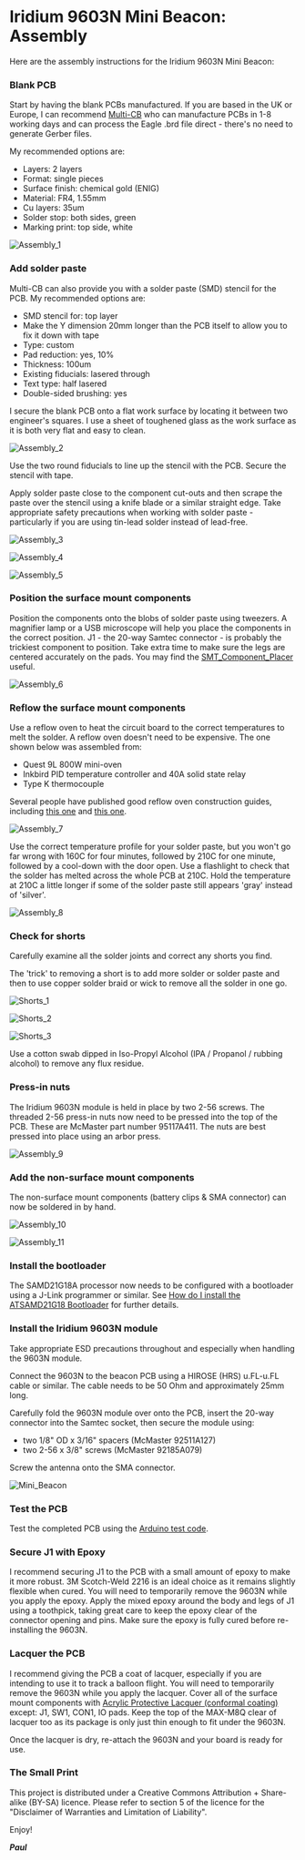 # Iridium 9603N Mini Beacon: Assembly

Here are the assembly instructions for the Iridium 9603N Mini Beacon:

### Blank PCB

Start by having the blank PCBs manufactured. If you are based in the UK or Europe, I can recommend
[Multi-CB](https://www.multi-circuit-boards.eu/en/index.html) who can manufacture PCBs in 1-8 working days and
can process the Eagle .brd file direct - there's no need to generate Gerber files.

My recommended options are:
- Layers: 2 layers
- Format: single pieces
- Surface finish: chemical gold (ENIG)
- Material: FR4, 1.55mm
- Cu layers: 35um
- Solder stop: both sides, green
- Marking print: top side, white

![Assembly_1](https://github.com/PaulZC/Iridium_9603N_Mini_Beacon/blob/master/img/Assembly_1.JPG)

### Add solder paste

Multi-CB can also provide you with a solder paste (SMD) stencil for the PCB. My recommended options are:
- SMD stencil for: top layer
- Make the Y dimension 20mm longer than the PCB itself to allow you to fix it down with tape
- Type: custom
- Pad reduction: yes, 10%
- Thickness: 100um
- Existing fiducials: lasered through
- Text type: half lasered
- Double-sided brushing: yes

I secure the blank PCB onto a flat work surface by locating it between two engineer's squares. I use a sheet of toughened glass
as the work surface as it is both very flat and easy to clean.

![Assembly_2](https://github.com/PaulZC/Iridium_9603N_Mini_Beacon/blob/master/img/Assembly_2.JPG)

Use the two round fiducials to line up the stencil with the PCB. Secure the stencil with tape.

Apply solder paste close to the component cut-outs and then scrape the paste over the stencil using a knife blade
or a similar straight edge. Take appropriate safety precautions when working with solder paste - particularly if you are using
tin-lead solder instead of lead-free.

![Assembly_3](https://github.com/PaulZC/Iridium_9603N_Mini_Beacon/blob/master/img/Assembly_3.JPG)

![Assembly_4](https://github.com/PaulZC/Iridium_9603N_Mini_Beacon/blob/master/img/Assembly_4.JPG)

![Assembly_5](https://github.com/PaulZC/Iridium_9603N_Mini_Beacon/blob/master/img/Assembly_5.JPG)

### Position the surface mount components

Position the components onto the blobs of solder paste using tweezers. A magnifier lamp or a USB microscope will
help you place the components in the correct position. J1 - the 20-way Samtec connector - is probably the trickiest
component to position. Take extra time to make sure the legs are centered accurately on the pads.
You may find the [SMT_Component_Placer](https://github.com/PaulZC/SMT_Component_Placer) useful.

![Assembly_6](https://github.com/PaulZC/Iridium_9603N_Mini_Beacon/blob/master/img/Assembly_6.JPG)

### Reflow the surface mount components

Use a reflow oven to heat the circuit board to the correct temperatures to melt the solder. A reflow oven doesn't need to be
expensive. The one shown below was assembled from:

- Quest 9L 800W mini-oven
- Inkbird PID temperature controller and 40A solid state relay
- Type K thermocouple

Several people have published good reflow oven construction guides, including [this one](http://tt7hab.blogspot.com/2018/06/the-reflow-oven.html)
and [this one](http://www.die4laser.com/toaster/index.html).

![Assembly_7](https://github.com/PaulZC/Iridium_9603N_Mini_Beacon/blob/master/img/Assembly_7.JPG)

Use the correct temperature profile for your solder paste, but you won't go far wrong with 160C for four minutes, followed by
210C for one minute, followed by a cool-down with the door open. Use a flashlight to check that the solder has melted across
the whole PCB at 210C. Hold the temperature at 210C a little longer if some of the solder paste still appears 'gray' instead of 'silver'.

![Assembly_8](https://github.com/PaulZC/Iridium_9603N_Mini_Beacon/blob/master/img/Assembly_8.JPG)

### Check for shorts

Carefully examine all the solder joints and correct any shorts you find.

The 'trick' to removing a short is to add more solder or solder paste and then to use
copper solder braid or wick to remove all the solder in one go.

![Shorts_1](https://github.com/PaulZC/Iridium_9603N_Mini_Beacon/blob/master/img/Shorts_1.JPG)

![Shorts_2](https://github.com/PaulZC/Iridium_9603N_Mini_Beacon/blob/master/img/Shorts_2.JPG)

![Shorts_3](https://github.com/PaulZC/Iridium_9603N_Mini_Beacon/blob/master/img/Shorts_3.JPG)

Use a cotton swab dipped in Iso-Propyl Alcohol (IPA / Propanol / rubbing alcohol) to remove any flux residue.

### Press-in nuts

The Iridium 9603N module is held in place by two 2-56 screws. The threaded 2-56 press-in nuts now need to be pressed into the top of the
PCB. These are McMaster part number 95117A411. The nuts are best pressed into place using an arbor press.

![Assembly_9](https://github.com/PaulZC/Iridium_9603N_Mini_Beacon/blob/master/img/Assembly_9.JPG)

### Add the non-surface mount components

The non-surface mount components (battery clips & SMA connector) can now be soldered in by hand.

![Assembly_10](https://github.com/PaulZC/Iridium_9603N_Mini_Beacon/blob/master/img/Assembly_10.JPG)

![Assembly_11](https://github.com/PaulZC/Iridium_9603N_Mini_Beacon/blob/master/img/Assembly_11.JPG)

### Install the bootloader

The SAMD21G18A processor now needs to be configured with a bootloader using a J-Link programmer or similar. See
[How do I install the ATSAMD21G18 Bootloader](https://github.com/PaulZC/Iridium_9603N_Solar_Beacon/blob/master/LEARN.md#how-do-i-install-the-atsamd21g18-bootloader)
for further details.

### Install the Iridium 9603N module

Take appropriate ESD precautions throughout and especially when handling the 9603N module.

Connect the 9603N to the beacon PCB using a HIROSE (HRS) u.FL-u.FL cable or similar. The cable needs to be 50 Ohm and approximately 25mm long.

Carefully fold the 9603N module over onto the PCB, insert the 20-way connector into the Samtec socket, then secure the module using:
- two 1/8" OD x 3/16" spacers (McMaster 92511A127)
- two 2-56 x 3/8" screws (McMaster 92185A079)

Screw the antenna onto the SMA connector.

![Mini_Beacon](https://github.com/PaulZC/Iridium_9603N_Mini_Beacon/blob/master/img/Mini_Beacon.JPG)

### Test the PCB

Test the completed PCB using the [Arduino test code](https://github.com/PaulZC/Iridium_9603N_Mini_Beacon/tree/master/Arduino).

### Secure J1 with Epoxy

I recommend securing J1 to the PCB with a small amount of epoxy to make it more robust. 3M Scotch-Weld 2216 is an ideal choice as it remains slightly flexible when cured.
You will need to temporarily remove the 9603N while you apply the epoxy. Apply the mixed epoxy around the body and legs of J1 using a toothpick,
taking great care to keep the epoxy clear of the connector opening and pins. Make sure the epoxy is fully cured before re-installing the 9603N.

### Lacquer the PCB

I recommend giving the PCB a coat of lacquer, especially if you are intending to use it to track a balloon flight.
You will need to temporarily remove the 9603N while you apply the lacquer. Cover all of the surface mount components with
[Acrylic Protective Lacquer (conformal coating)](https://uk.rs-online.com/web/p/conformal-coatings/3217324/) except: J1, SW1, CON1, IO pads.
Keep the top of the MAX-M8Q clear of lacquer too as its package is only just thin enough to fit under the 9603N.

Once the lacquer is dry, re-attach the 9603N and your board is ready for use.

### The Small Print

This project is distributed under a Creative Commons Attribution + Share-alike (BY-SA) licence.
Please refer to section 5 of the licence for the "Disclaimer of Warranties and Limitation of Liability".

Enjoy!

**_Paul_**